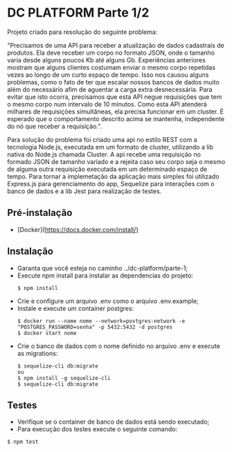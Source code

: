 # DC PLATFORM Parte 1/2

Projeto criado para resolução do seguinte problema:

"Precisamos de uma API para receber a atualização de dados cadastrais de produtos. Ela deve receber um corpo no formato JSON, onde o tamanho varia desde alguns poucos Kb até alguns Gb. Experiências anteriores mostram que alguns clientes costumam enviar o mesmo corpo repetidas vezes ao longo de um curto espaço de tempo. Isso nos causou alguns problemas, como o fato de ter que escalar nossos bancos de dados muito além do necessário afim de aguentar a carga extra desnecessária. Para evitar que isto ocorra, precisamos que esta API negue requisições que tem o mesmo corpo num intervalo de 10 minutos. Como esta API atenderá milhares de requisições simultâneas, ela precisa funcionar em um cluster. É esperado que o comportamento descrito acima se mantenha, independente do nó que receber a requisição.".

Para solução do problema foi criado uma api no estilo REST com a tecnologia Node.js, executada em um formato de cluster, utilizando a lib nativa do Node.js chamada Cluster. A api recebe uma requisição no formado JSON de tamanho variado e a rejeita caso seu corpo seja o mesmo de alguma outra requisição executada em um determinado espaço de tempo.
Para tornar a implemetação da aplicação mais simples foi utilizado Express.js para gerenciamento do app, Sequelize para interações com o banco de dados e a lib Jest para realização de testes.

## Pré-instalação

- [Docker]{https://docs.docker.com/install/}

## Instalação

- Garanta que você esteja no caminho ../dc-platform/parte-1;
- Execute npm install para instalar as dependencias do projeto:
  ```
  $ npm install
  ```
- Crie e configure um arquivo .env como o arquivo .env.example;
- Instale e execute um container postgres:
  ```
  $ docker run --name nome --network=postgres-network -e "POSTGRES_PASSWORD=senha" -p 5432:5432 -d postgres
  $ docker start nome
  ```
- Crie o banco de dados com o nome definido no arquivo .env e execute as migrations:
  ```
  $ sequelize-cli db:migrate
  ou
  $ npm install -g sequelize-cli
  $ sequelize-cli db:migrate
  ```

## Testes

- Verifique se o container de banco de dados está sendo executado;
- Para execução dos testes execute o seguinte comando:
```
$ npm test
```
